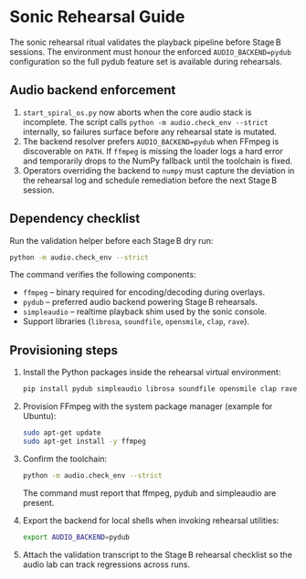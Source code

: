 # Sonic Rehearsal Guide

The sonic rehearsal ritual validates the playback pipeline before Stage B
sessions. The environment must honour the enforced `AUDIO_BACKEND=pydub`
configuration so the full pydub feature set is available during rehearsals.

## Audio backend enforcement

1. `start_spiral_os.py` now aborts when the core audio stack is incomplete.
   The script calls `python -m audio.check_env --strict` internally, so
   failures surface before any rehearsal state is mutated.
2. The backend resolver prefers `AUDIO_BACKEND=pydub` when FFmpeg is
   discoverable on `PATH`. If `ffmpeg` is missing the loader logs a hard error
   and temporarily drops to the NumPy fallback until the toolchain is fixed.
3. Operators overriding the backend to `numpy` must capture the deviation in
   the rehearsal log and schedule remediation before the next Stage B session.

## Dependency checklist

Run the validation helper before each Stage B dry run:

```bash
python -m audio.check_env --strict
```

The command verifies the following components:

- `ffmpeg` – binary required for encoding/decoding during overlays.
- `pydub` – preferred audio backend powering Stage B rehearsals.
- `simpleaudio` – realtime playback shim used by the sonic console.
- Support libraries (`librosa`, `soundfile`, `opensmile`, `clap`, `rave`).

## Provisioning steps

1. Install the Python packages inside the rehearsal virtual environment:

   ```bash
   pip install pydub simpleaudio librosa soundfile opensmile clap rave
   ```

2. Provision FFmpeg with the system package manager (example for Ubuntu):

   ```bash
   sudo apt-get update
   sudo apt-get install -y ffmpeg
   ```

3. Confirm the toolchain:

   ```bash
   python -m audio.check_env --strict
   ```

   The command must report that ffmpeg, pydub and simpleaudio are present.

4. Export the backend for local shells when invoking rehearsal utilities:

   ```bash
   export AUDIO_BACKEND=pydub
   ```

5. Attach the validation transcript to the Stage B rehearsal checklist so the
   audio lab can track regressions across runs.
